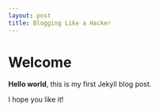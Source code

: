 ```yaml
---
layout: post
title: Blogging Like a Hacker
---
```


# Welcome

**Hello world**, this is my first Jekyll blog post.

I hope you like it!
